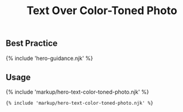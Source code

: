 ﻿---
title: Text Over Color-Toned Photo
summary: Short text over a translucent field of color, over an image.
tags: feature blocks
layout: guide
image: /img/illustrations/illus-text-over-color-toned-photo.svg
imageAlt: 
eleventyNavigation:
  key: Text Over Color-Toned Photo
  parent: Hero Blocks
  excerpt: Short text over a translucent field of color, over an image.
  img: /img/illustrations/illus-text-over-color-toned-photo.svg
  order: 4
---

## Best Practice

{% include 'hero-guidance.njk' %}

## Usage

{% include 'markup/hero-text-color-toned-photo.njk' %}

``` html
{% include 'markup/hero-text-color-toned-photo.njk' %}
```
